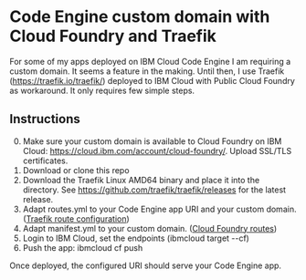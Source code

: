 # Code Engine custom domain with Cloud Foundry and Traefik
For some of my apps deployed on IBM Cloud Code Engine I am requiring a custom domain. It seems a feature in the making. Until then, I use Traefik (https://traefik.io/traefik/) deployed to IBM Cloud with Public Cloud Foundry as workaround. It only requires few simple steps.

## Instructions

0. Make sure your custom domain is available to Cloud Foundry on IBM Cloud: https://cloud.ibm.com/account/cloud-foundry/. Upload SSL/TLS certificates.
1. Download or clone this repo
2. Download the Traefik Linux AMD64 binary and place it into the directory. See https://github.com/traefik/traefik/releases for the latest release.
3. Adapt routes.yml to your Code Engine app URI and your custom domain. ([Traefik route configuration](https://doc.traefik.io/traefik/routing/overview/))
4. Adapt manifest.yml to your custom domain. ([Cloud Foundry routes](https://docs.cloudfoundry.org/devguide/deploy-apps/manifest.html))
5. Login to IBM Cloud, set the endpoints (ibmcloud target --cf)
6. Push the app: ibmcloud cf push

Once deployed, the configured URI should serve your Code Engine app.

